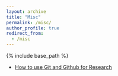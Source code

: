 ```yaml
---
layout: archive
title: "Misc"
permalink: /misc/
author_profile: true
redirect_from:
  - /misc
---
```


{% include base_path %}

* [How to use Git and Github for Research](https://k-nakam.github.io/files/misc/Github_guide.pdf)